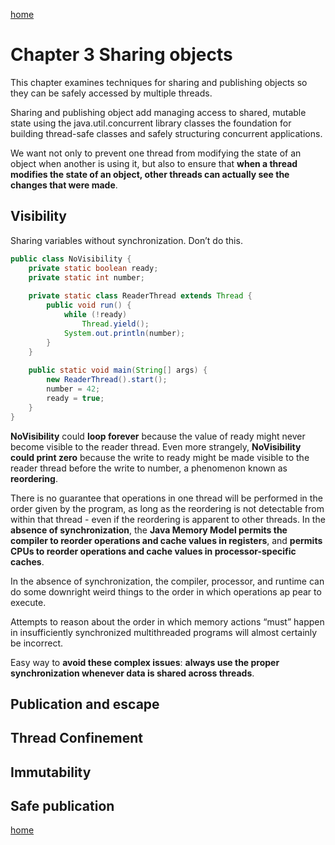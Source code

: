 [home](index.md)

# Chapter 3 Sharing objects

This chapter examines techniques for sharing and publishing objects so they can be safely accessed by multiple threads.

Sharing and publishing object add managing access to shared, mutable state using the java.util.concurrent library classes the foundation for building thread-safe classes and safely structuring concurrent applications.

We want not only to prevent one thread from modifying the state of an object when another is using it, but also to ensure that **when a thread modifies the state of an object, other threads can actually see the changes that were made**.

## Visibility

Sharing variables without synchronization. Don’t do this.

```java
public class NoVisibility {
    private static boolean ready;
    private static int number;
    
    private static class ReaderThread extends Thread {
        public void run() {
            while (!ready)
                Thread.yield();
            System.out.println(number);
        }
    }
    
    public static void main(String[] args) {
        new ReaderThread().start();
        number = 42;
        ready = true;
    }
}
```

**NoVisibility** could **loop forever** because the value of ready might never become visible to the reader thread. 
Even more strangely, **NoVisibility could print zero** because the write to ready might be made visible to the reader thread before the write to number, a phenomenon known as **reordering**.

There is no guarantee that operations in one thread will be performed in the order given by the program, as long as the reordering is not detectable from within that thread - even if the reordering is apparent to other threads.
In the **absence of synchronization**, the **Java Memory Model permits the compiler to reorder operations and cache values in registers**, and **permits CPUs to reorder operations and cache values in processor-specific caches**.

In the absence of synchronization, the compiler, processor, and runtime can do some downright weird things to the order in which operations ap pear to execute.

Attempts to reason about the order in which memory actions “must” happen in insufficiently synchronized multithreaded programs will almost certainly be incorrect.

Easy way to **avoid these complex issues**: **always use the proper synchronization whenever data is shared across threads**.




## Publication and escape

## Thread Confinement

## Immutability

## Safe publication

[home](index.md)
